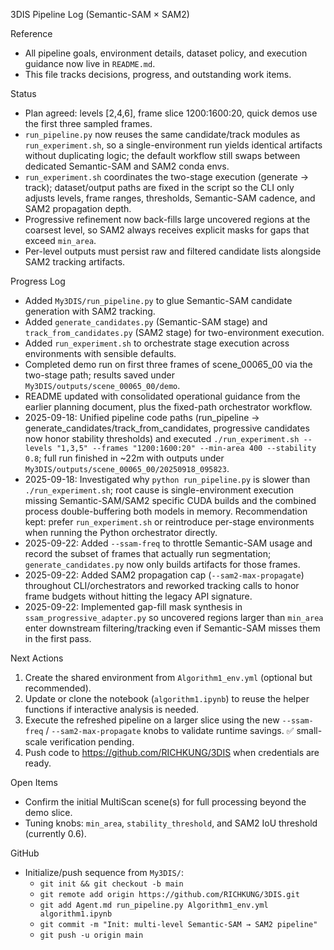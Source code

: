 3DIS Pipeline Log (Semantic-SAM × SAM2)

Reference
- All pipeline goals, environment details, dataset policy, and execution guidance now live in `README.md`.
- This file tracks decisions, progress, and outstanding work items.

Status
- Plan agreed: levels [2,4,6], frame slice 1200:1600:20, quick demos use the first three sampled frames.
- `run_pipeline.py` now reuses the same candidate/track modules as `run_experiment.sh`, so a single-environment run yields identical artifacts without duplicating logic; the default workflow still swaps between dedicated Semantic-SAM and SAM2 conda envs.
- `run_experiment.sh` coordinates the two-stage execution (generate → track); dataset/output paths are fixed in the script so the CLI only adjusts levels, frame ranges, thresholds, Semantic-SAM cadence, and SAM2 propagation depth.
- Progressive refinement now back-fills large uncovered regions at the coarsest level, so SAM2 always receives explicit masks for gaps that exceed `min_area`.
- Per-level outputs must persist raw and filtered candidate lists alongside SAM2 tracking artifacts.

Progress Log
- Added `My3DIS/run_pipeline.py` to glue Semantic-SAM candidate generation with SAM2 tracking.
- Added `generate_candidates.py` (Semantic-SAM stage) and `track_from_candidates.py` (SAM2 stage) for two-environment execution.
- Added `run_experiment.sh` to orchestrate stage execution across environments with sensible defaults.
- Completed demo run on first three frames of scene_00065_00 via the two-stage path; results saved under `My3DIS/outputs/scene_00065_00/demo`.
- README updated with consolidated operational guidance from the earlier planning document, plus the fixed-path orchestrator workflow.
- 2025-09-18: Unified pipeline code paths (run_pipeline → generate_candidates/track_from_candidates, progressive candidates now honor stability thresholds) and executed `./run_experiment.sh --levels "1,3,5" --frames "1200:1600:20" --min-area 400 --stability 0.8`; full run finished in ~22m with outputs under `My3DIS/outputs/scene_00065_00/20250918_095823`.
- 2025-09-18: Investigated why `python run_pipeline.py` is slower than `./run_experiment.sh`; root cause is single-environment execution missing Semantic-SAM/SAM2 specific CUDA builds and the combined process double-buffering both models in memory. Recommendation kept: prefer `run_experiment.sh` or reintroduce per-stage environments when running the Python orchestrator directly.
- 2025-09-22: Added `--ssam-freq` to throttle Semantic-SAM usage and record the subset of frames that actually run segmentation; `generate_candidates.py` now only builds artifacts for those frames.
- 2025-09-22: Added SAM2 propagation cap (`--sam2-max-propagate`) throughout CLI/orchestrators and reworked tracking calls to honor frame budgets without hitting the legacy API signature.
- 2025-09-22: Implemented gap-fill mask synthesis in `ssam_progressive_adapter.py` so uncovered regions larger than `min_area` enter downstream filtering/tracking even if Semantic-SAM misses them in the first pass.

Next Actions
1) Create the shared environment from `Algorithm1_env.yml` (optional but recommended).
2) Update or clone the notebook (`algorithm1.ipynb`) to reuse the helper functions if interactive analysis is needed.
3) Execute the refreshed pipeline on a larger slice using the new `--ssam-freq` / `--sam2-max-propagate` knobs to validate runtime savings. ✅ small-scale verification pending.
4) Push code to https://github.com/RICHKUNG/3DIS when credentials are ready.

Open Items
- Confirm the initial MultiScan scene(s) for full processing beyond the demo slice.
- Tuning knobs: `min_area`, `stability_threshold`, and SAM2 IoU threshold (currently 0.6).

GitHub
- Initialize/push sequence from `My3DIS/`:
  - `git init && git checkout -b main`
  - `git remote add origin https://github.com/RICHKUNG/3DIS.git`
  - `git add Agent.md run_pipeline.py Algorithm1_env.yml algorithm1.ipynb`
  - `git commit -m "Init: multi-level Semantic-SAM → SAM2 pipeline"`
  - `git push -u origin main`
